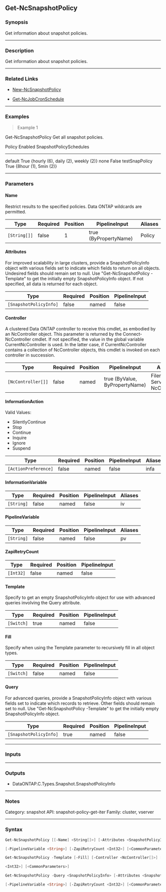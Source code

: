 Get-NcSnapshotPolicy
--------------------

### Synopsis
Get information about snapshot policies.

---

### Description

Get information about snapshot policies.

---

### Related Links
* [New-NcSnapshotPolicy](New-NcSnapshotPolicy)

* [Get-NcJobCronSchedule](Get-NcJobCronSchedule)

---

### Examples
> Example 1

Get-NcSnapshotPolicy
Get all snapshot policies.

Policy               Enabled SnapshotPolicySchedules
------               ------- -----------------------
default               True   {hourly (6), daily (2), weekly (2)}
none                  False
testSnapPolicy        True   {8hour (1), 5min (2)}

---

### Parameters
#### **Name**
Restrict results to the specified policies.  Data ONTAP wildcards are permitted.

|Type        |Required|Position|PipelineInput        |Aliases|
|------------|--------|--------|---------------------|-------|
|`[String[]]`|false   |1       |true (ByPropertyName)|Policy |

#### **Attributes**
For improved scalability in large clusters, provide a SnapshotPolicyInfo object with various fields set to indicate which fields to return on all objects.  Undesired fields should remain set to null.  Use "Get-NcSnapshotPolicy -Template" to get the initially empty SnapshotPolicyInfo object.  If not specified, all data is returned for each object.

|Type                  |Required|Position|PipelineInput|
|----------------------|--------|--------|-------------|
|`[SnapshotPolicyInfo]`|false   |named   |false        |

#### **Controller**
A clustered Data ONTAP controller to receive this cmdlet, as embodied by an NcController object.  This parameter is returned by the Connect-NcController cmdlet.  If not specified, the value in the global variable CurrentNcController is used.  In the latter case, if CurrentNcController contains a collection of NcController objects, this cmdlet is invoked on each controller in succession.

|Type              |Required|Position|PipelineInput                 |Aliases                          |
|------------------|--------|--------|------------------------------|---------------------------------|
|`[NcController[]]`|false   |named   |true (ByValue, ByPropertyName)|Filer<br/>Server<br/>NcController|

#### **InformationAction**

Valid Values:

* SilentlyContinue
* Stop
* Continue
* Inquire
* Ignore
* Suspend

|Type                |Required|Position|PipelineInput|Aliases|
|--------------------|--------|--------|-------------|-------|
|`[ActionPreference]`|false   |named   |false        |infa   |

#### **InformationVariable**

|Type      |Required|Position|PipelineInput|Aliases|
|----------|--------|--------|-------------|-------|
|`[String]`|false   |named   |false        |iv     |

#### **PipelineVariable**

|Type      |Required|Position|PipelineInput|Aliases|
|----------|--------|--------|-------------|-------|
|`[String]`|false   |named   |false        |pv     |

#### **ZapiRetryCount**

|Type     |Required|Position|PipelineInput|
|---------|--------|--------|-------------|
|`[Int32]`|false   |named   |false        |

#### **Template**
Specify to get an empty SnapshotPolicyInfo object for use with advanced queries involving the Query attribute.

|Type      |Required|Position|PipelineInput|
|----------|--------|--------|-------------|
|`[Switch]`|true    |named   |false        |

#### **Fill**
Specify when using the Template parameter to recursively fill in all object types.

|Type      |Required|Position|PipelineInput|
|----------|--------|--------|-------------|
|`[Switch]`|false   |named   |false        |

#### **Query**
For advanced queries, provide a SnapshotPolicyInfo object with various fields set to indicate which records to retrieve.  Other fields should remain set to null.  Use "Get-NcSnapshotPolicy -Template" to get the initially empty SnapshotPolicyInfo object.

|Type                  |Required|Position|PipelineInput|
|----------------------|--------|--------|-------------|
|`[SnapshotPolicyInfo]`|true    |named   |false        |

---

### Inputs

---

### Outputs
* DataONTAP.C.Types.Snapshot.SnapshotPolicyInfo

---

### Notes
Category: snapshot
API: snapshot-policy-get-iter
Family: cluster, vserver

---

### Syntax
```PowerShell
Get-NcSnapshotPolicy [[-Name] <String[]>] [-Attributes <SnapshotPolicyInfo>] [-Controller <NcController[]>] [-InformationAction <ActionPreference>] [-InformationVariable <String>] 
```
```PowerShell
[-PipelineVariable <String>] [-ZapiRetryCount <Int32>] [<CommonParameters>]
```
```PowerShell
Get-NcSnapshotPolicy -Template [-Fill] [-Controller <NcController[]>] [-InformationAction <ActionPreference>] [-InformationVariable <String>] [-PipelineVariable <String>] [-ZapiRetryCount 
```
```PowerShell
<Int32>] [<CommonParameters>]
```
```PowerShell
Get-NcSnapshotPolicy -Query <SnapshotPolicyInfo> [-Attributes <SnapshotPolicyInfo>] [-Controller <NcController[]>] [-InformationAction <ActionPreference>] [-InformationVariable <String>] 
```
```PowerShell
[-PipelineVariable <String>] [-ZapiRetryCount <Int32>] [<CommonParameters>]
```
